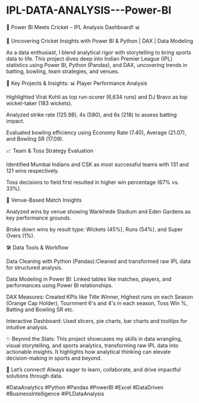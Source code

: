 # IPL-DATA-ANALYSIS---Power-BI

🏏 Power BI Meets Cricket – IPL Analysis Dashboard! 📊

🚀 Uncovering Cricket Insights with Power BI & Python | DAX | Data Modeling

As a data enthusiast, I blend analytical rigor with storytelling to bring sports data to life. This project dives deep into Indian Premier League (IPL) statistics using Power BI, Python (Pandas), and DAX, uncovering trends in batting, bowling, team strategies, and venues.

🔹 Key Projects & Insights:
📊 Player Performance Analysis

Highlighted Virat Kohli as top run-scorer (6,634 runs) and DJ Bravo as top wicket-taker (183 wickets).

Analyzed strike rate (125.98), 4s (580), and 6s (218) to assess batting impact.

Evaluated bowling efficiency using Economy Rate (7.40), Average (21.07), and Bowling SR (17.09).

📈 Team & Toss Strategy Evaluation

Identified Mumbai Indians and CSK as most successful teams with 131 and 121 wins respectively.

Toss decisions to field first resulted in higher win percentage (67% vs. 33%).

📍 Venue-Based Match Insights

Analyzed wins by venue showing Wankhede Stadium and Eden Gardens as key performance grounds.

Broke down wins by result type: Wickets (45%), Runs (54%), and Super Overs (1%).

🛠 Data Tools & Workflow

Data Cleaning with Python (Pandas):Cleaned and transformed raw IPL data for structured analysis.

Data Modeling in Power BI: Linked tables like matches, players, and performances using Power BI relationships. 

DAX Measures: Created KPIs like Title Winner, Highest runs on each Season (Orange Cap Holder), Tournment 6's and 4's in each season, Toss Win %, Batting and Bowling SR etc.

Interactive Dashboard: Used slicers, pie charts, bar charts and tooltips for intuitive analysis.

✨ Beyond the Stats:
This project showcases my skills in data wrangling, visual storytelling, and sports analytics, transforming raw IPL data into actionable insights. It highlights how analytical thinking can elevate decision-making in sports and beyond.

📩 Let’s connect! Always eager to learn, collaborate, and drive impactful solutions through data.

#DataAnalytics #Python #Pandas #PowerBI #Excel #DataDriven #BusinessIntelligence #IPLDataAnalysis
